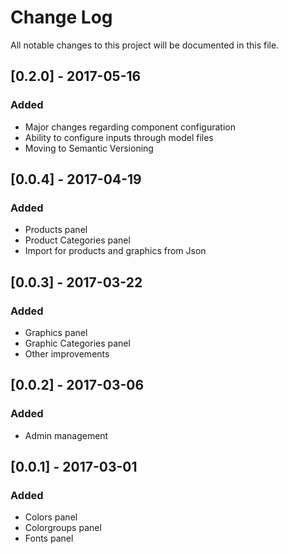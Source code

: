 # Change Log
All notable changes to this project will be documented in this file.

## [0.2.0] - 2017-05-16
### Added
- Major changes regarding component configuration
- Ability to configure inputs through model files
- Moving to Semantic Versioning

## [0.0.4] - 2017-04-19
### Added
- Products panel
- Product Categories panel
- Import for products and graphics from Json

## [0.0.3] - 2017-03-22
### Added
- Graphics panel
- Graphic Categories panel
- Other improvements

## [0.0.2] - 2017-03-06
### Added
- Admin management

## [0.0.1] - 2017-03-01
### Added
- Colors panel
- Colorgroups panel
- Fonts panel
